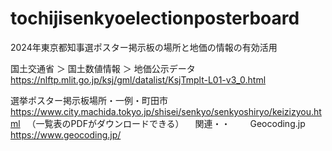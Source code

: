 # tochijisenkyoelectionposterboard
2024年東京都知事選ポスター掲示板の場所と地価の情報の有効活用

国土交通省 ＞ 国土数値情報 ＞ 地価公示データ
https://nlftp.mlit.go.jp/ksj/gml/datalist/KsjTmplt-L01-v3_0.html

選挙ポスター掲示板場所・一例・町田市
https://www.city.machida.tokyo.jp/shisei/senkyo/senkyoshiryo/keizizyou.html
　（一覧表のPDFがダウンロードできる）
 　関連・・
　　Geocoding.jp
　　https://www.geocoding.jp/


